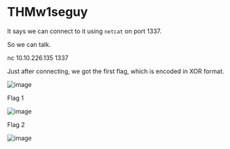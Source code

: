 # THMw1seguy

It says we can connect to it using `netcat` on port 1337.

So we can talk.

nc 10.10.226.135 1337

Just after connecting, we got the first flag, which is encoded in XOR format.

![image](https://github.com/user-attachments/assets/faac4d3b-ad92-4fd2-922a-9960a883d71f)

Flag 1 

![image](https://github.com/user-attachments/assets/d078ffcf-c94d-4a86-8559-076ba068ff91)

Flag 2 

![image](https://github.com/user-attachments/assets/5124b662-717c-496c-94c5-d53d6a2da3e5)

